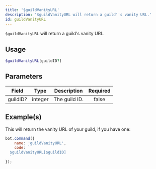 ```yaml
---
title: '$guildVanityURL'
description: '$guildVanityURL will return a guild''s vanity URL.'
id: guildVanityURL
---
```


`$guildVanityURL` will return a guild's vanity URL.

## Usage

```php
$guildVanityURL[guildID?]
```

## Parameters

| Field    | Type    | Description   | Required |
| -------- | ------- | ------------- |:--------:|
| guildID? | integer | The guild ID. |  false   |

## Example(s)

This will return the vanity URL of your guild, if you have one:

```javascript
bot.command({
    name: 'guildVanityURL',
    code: `
  $guildVanityURL[$guildID]
  `
});
```
